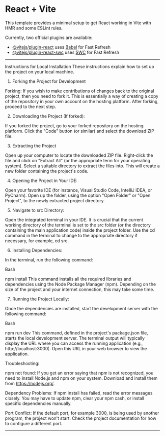 # React + Vite

This template provides a minimal setup to get React working in Vite with HMR and some ESLint rules.

Currently, two official plugins are available:

- [@vitejs/plugin-react](https://github.com/vitejs/vite-plugin-react/blob/main/packages/plugin-react/README.md) uses [Babel](https://babeljs.io/) for Fast Refresh
- [@vitejs/plugin-react-swc](https://github.com/vitejs/vite-plugin-react-swc) uses [SWC](https://swc.rs/) for Fast Refresh

-----------------------------------------------------------------------------------------------------------------------------------------------------------------------------------------------------------------------------------------------


Instructions for Local Installation
These instructions explain how to set up the project on your local machine.

1. Forking the Project for Development

Forking: If you wish to make contributions of changes back to the original project, then you need to fork it. This is essentially a way of creating a copy of the repository in your own account on the hosting platform. After forking, proceed to the next step.

2. Downloading the Project (If forked):

If you forked the project, go to your forked repository on the hosting platform. Click the "Code" button (or similar) and select the download ZIP file.

3. Extracting the Project

Open up your computer to locate the downloaded ZIP file. Right-click the file and click on "Extract All" (or the appropriate term for your operating system). Select a suitable directory to extract the files into. This will create a new folder containing the project's code.

4. Opening the Project in Your IDE:

Open your favorite IDE (for instance, Visual Studio Code, IntelliJ IDEA, or PyCharm). Open up the folder, using the option "Open Folder" or "Open Project", to the newly extracted project directory.

5. Navigate to src Directory:

Open the integrated terminal in your IDE. It is crucial that the current working directory of the terminal is set to the src folder (or the directory containing the main application code) inside the project folder. Use the cd command in the terminal to change to the appropriate directory if necessary, for example, cd src.

6. Installing Dependencies:

In the terminal, run the following command:

Bash

npm install
This command installs all the required libraries and dependencies using the Node Package Manager (npm). Depending on the size of the project and your internet connection, this may take some time.

7. Running the Project Locally:

Once the dependencies are installed, start the development server with the following command:

Bash

npm run dev
This command, defined in the project's package.json file, starts the local development server. The terminal output will typically display the URL where you can access the running application (e.g., http://localhost:3000). Open this URL in your web browser to view the application.

Troubleshooting:

npm not found: If you get an error saying that npm is not recognized, you need to install Node.js and npm on your system. Download and install them from https://nodejs.org/.

Dependency Problems: If npm install has failed, read the error messages closely. You may have to update npm, clear your npm cash, or install specific dependencies manually.

Port Conflict: If the default port, for example 3000, is being used by another program, the project won't start. Check the project documentation for how to configure a different port.



-----------------------------------------------------------------------------------------------------------------------------------------------------------------------------------------------------------------------------------------------

